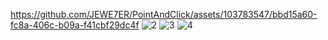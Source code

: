 https://github.com/JEWE7ER/PointAndClick/assets/103783547/bbd15a60-fc8a-406c-b09a-f41cbf29dc4f
![2](https://github.com/JEWE7ER/PointAndClick/assets/103783547/ebe1ffa7-60f3-4391-b5fd-cce5bffb184e)
![3](https://github.com/JEWE7ER/PointAndClick/assets/103783547/3efb3eb2-72d0-4d6c-9785-65bc3b801bb2)
![4](https://github.com/JEWE7ER/PointAndClick/assets/103783547/d7676ddf-574f-43b2-8587-246a65f05037)





